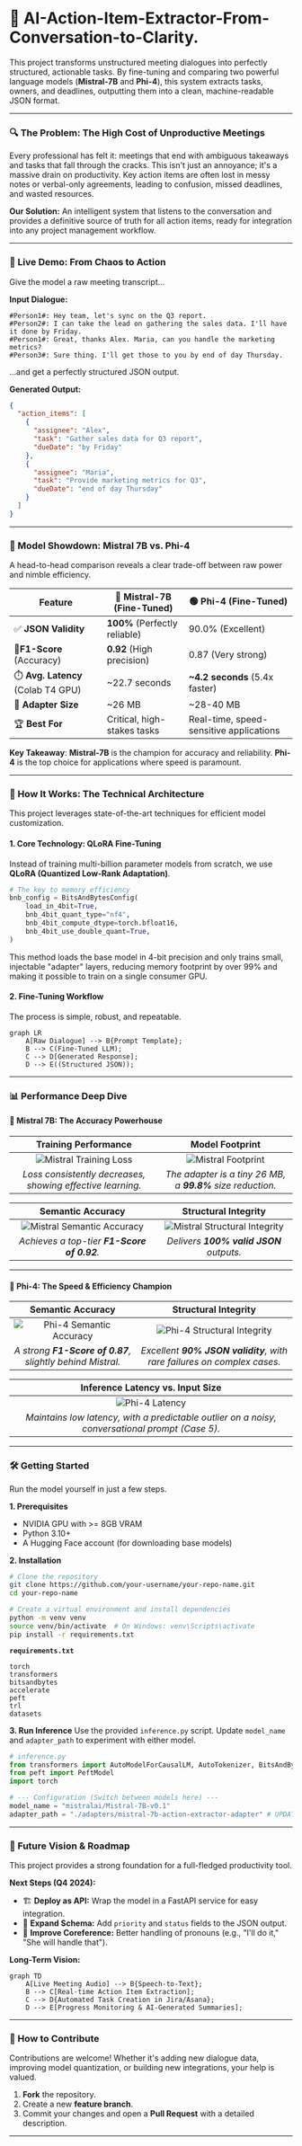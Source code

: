 # 📝 AI-Action-Item-Extractor-From-Conversation-to-Clarity.

This project transforms unstructured meeting dialogues into perfectly structured, actionable tasks. By fine-tuning and comparing two powerful language models (**Mistral-7B** and **Phi-4**), this system extracts tasks, owners, and deadlines, outputting them into a clean, machine-readable JSON format.

---

### 🔍 The Problem: The High Cost of Unproductive Meetings

Every professional has felt it: meetings that end with ambiguous takeaways and tasks that fall through the cracks. This isn't just an annoyance; it's a massive drain on productivity. Key action items are often lost in messy notes or verbal-only agreements, leading to confusion, missed deadlines, and wasted resources.

**Our Solution:** An intelligent system that listens to the conversation and provides a definitive source of truth for all action items, ready for integration into any project management workflow.

---

### 🚀 Live Demo: From Chaos to Action

Give the model a raw meeting transcript...

**Input Dialogue:**
```text
#Person1#: Hey team, let's sync on the Q3 report.
#Person2#: I can take the lead on gathering the sales data. I'll have it done by Friday.
#Person1#: Great, thanks Alex. Maria, can you handle the marketing metrics?
#Person3#: Sure thing. I'll get those to you by end of day Thursday.
```

...and get a perfectly structured JSON output.

**Generated Output:**
```json
{
  "action_items": [
    {
      "assignee": "Alex",
      "task": "Gather sales data for Q3 report",
      "dueDate": "by Friday"
    },
    {
      "assignee": "Maria",
      "task": "Provide marketing metrics for Q3",
      "dueDate": "end of day Thursday"
    }
  ]
}
```
---

### 🌟 Model Showdown: Mistral 7B vs. Phi-4

A head-to-head comparison reveals a clear trade-off between raw power and nimble efficiency.

| Feature                       | 🔵 Mistral-7B (Fine-Tuned)      | 🟢 Phi-4 (Fine-Tuned)           |
| -----------------------       | ----------------------------     | ---------------------------- |
| ✅ **JSON Validity**         | **100%** (Perfectly reliable)    | 90.0% (Excellent)            |
| 🎯**F1-Score** (Accuracy)    | **0.92** (High precision)        | 0.87 (Very strong)           |
| ⏱️ **Avg. Latency** (Colab T4 GPU) | ~22.7 seconds                    | **~4.2 seconds** (5.4x faster) |
| 💾 **Adapter Size**          | ~26 MB                           | ~28-40 MB                    |
| 🏆 **Best For**              | Critical, high-stakes tasks      | Real-time, speed-sensitive applications |

**Key Takeaway**: **Mistral-7B** is the champion for accuracy and reliability. **Phi-4** is the top choice for applications where speed is paramount.

---

### 🧠 How It Works: The Technical Architecture

This project leverages state-of-the-art techniques for efficient model customization.

#### 1. Core Technology: QLoRA Fine-Tuning
Instead of training multi-billion parameter models from scratch, we use **QLoRA (Quantized Low-Rank Adaptation)**.

```python
# The key to memory efficiency
bnb_config = BitsAndBytesConfig(
    load_in_4bit=True,
    bnb_4bit_quant_type="nf4",
    bnb_4bit_compute_dtype=torch.bfloat16,
    bnb_4bit_use_double_quant=True,
)
```
This method loads the base model in 4-bit precision and only trains small, injectable "adapter" layers, reducing memory footprint by over 99% and making it possible to train on a single consumer GPU.

#### 2. Fine-Tuning Workflow
The process is simple, robust, and repeatable.

```mermaid
graph LR
    A[Raw Dialogue] --> B{Prompt Template};
    B --> C(Fine-Tuned LLM);
    C --> D[Generated Response];
    D --> E((Structured JSON));
```

---

### 📊 Performance Deep Dive

#### 🔷 Mistral 7B: The Accuracy Powerhouse

| Training Performance | Model Footprint |
| :---: | :---: |
| ![Mistral Training Loss](training_loss_vs_epochs.png) | ![Mistral Footprint](mistral_size_plot.png) |
| *Loss consistently decreases, showing effective learning.* | *The adapter is a tiny 26 MB, a **99.8%** size reduction.* |

| Semantic Accuracy | Structural Integrity |
| :---: | :---: |
| ![Mistral Semantic Accuracy](mistral_f1_plot.png) | ![Mistral Structural Integrity](mistral_json_validity_plot.png) |
| *Achieves a top-tier **F1-Score of 0.92**.* | *Delivers **100% valid JSON** outputs.* |

---

#### 🔶 Phi-4: The Speed & Efficiency Champion

| Semantic Accuracy | Structural Integrity |
| :---: | :---: |
| ![Phi-4 Semantic Accuracy](f1_score_plot_PHI.png) | ![Phi-4 Structural Integrity](json_validity_plot_PHI.png) |
| *A strong **F1-Score of 0.87**, slightly behind Mistral.* | *Excellent **90% JSON validity**, with rare failures on complex cases.* |

| Inference Latency vs. Input Size |
| :---: |
| ![Phi-4 Latency](latency_plot_PHI.png) |
| *Maintains low latency, with a predictable outlier on a noisy, conversational prompt (Case 5).* |

---

### 🛠️ Getting Started

Run the model yourself in just a few steps.

**1. Prerequisites**
- NVIDIA GPU with >= 8GB VRAM
- Python 3.10+
- A Hugging Face account (for downloading base models)

**2. Installation**
```bash
# Clone the repository
git clone https://github.com/your-username/your-repo-name.git
cd your-repo-name

# Create a virtual environment and install dependencies
python -m venv venv
source venv/bin/activate  # On Windows: venv\Scripts\activate
pip install -r requirements.txt
```

**`requirements.txt`**
```
torch
transformers
bitsandbytes
accelerate
peft
trl
datasets
```

**3. Run Inference**
Use the provided `inference.py` script. Update `model_name` and `adapter_path` to experiment with either model.

```python
# inference.py
from transformers import AutoModelForCausalLM, AutoTokenizer, BitsAndBytesConfig
from peft import PeftModel
import torch

# --- Configuration (Switch between models here) ---
model_name = "mistralai/Mistral-7B-v0.1"
adapter_path = "./adapters/mistral-7b-action-extractor-adapter" # UPDATE PATH

```

---

### 🔮 Future Vision & Roadmap

This project provides a strong foundation for a full-fledged productivity tool.

**Next Steps (Q4 2024):**
- 🏗️ **Deploy as API:** Wrap the model in a FastAPI service for easy integration.
- 🔄 **Expand Schema:** Add `priority` and `status` fields to the JSON output.
- 🤖 **Improve Coreference:** Better handling of pronouns (e.g., "I'll do it," "She will handle that").

**Long-Term Vision:**
```mermaid
graph TD
    A[Live Meeting Audio] --> B{Speech-to-Text};
    B --> C[Real-time Action Item Extraction];
    C --> D{Automated Task Creation in Jira/Asana};
    D --> E[Progress Monitoring & AI-Generated Summaries];
```

---

### 🤝 How to Contribute

Contributions are welcome! Whether it's adding new dialogue data, improving model quantization, or building new integrations, your help is valued.

1.  **Fork** the repository.
2.  Create a new **feature branch**.
3.  Commit your changes and open a **Pull Request** with a detailed description.

---
